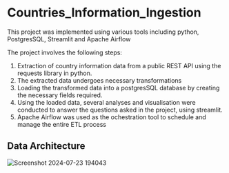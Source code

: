 # Countries_Information_Ingestion

This project was implemented using various tools including python, PostgresSQL, Streamlit and Apache Airflow

The project involves the following steps:

1. Extraction of country information data from a public REST API using the requests library in python.
2. The extracted data undergoes necessary transformations 
3. Loading the transformed data into a postgresSQL database by creating the necessary fields required.
4. Using the loaded data, several analyses and visualisation were conducted to answer the questions asked in the project, using streamlit.
5. Apache Airflow was used as the ochestration tool to schedule and manage the entire ETL process

## Data Architecture

![Screenshot 2024-07-23 194043](https://github.com/user-attachments/assets/db2a61ce-e4a2-4c95-a9c7-7f6bbd4dd10a)
